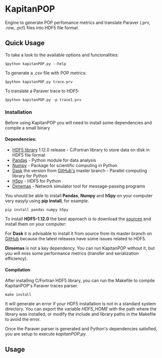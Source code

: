 # KapitanPOP

Engine to generate POP perfomance metrics and translate Paraver (.prv, .row, .pcf) files into HDF5 file format.

## Quick Usage

To take a look to the available options and funcionalities:
```
$python kapitanPOP.py --help
```

To generate a _.csv_ file with POP metrics:

```
$python kapitanPOP.py trace.prv
```

To translate a Paraver trace to HDF5:

```
$python kapitanPOP.py -p trace1.prv
```

### Installation
Before using KapitanPOP you will need to install some dependencies and compile a small binary
#### Dependencies:
* [HDF5 library](https://www.hdfgroup.org/) 1.12.0 release - C/Fortran library to store data on disk in HDF5 file format
* [Pandas](https://pandas.pydata.org/) - Python module for data analysis
* [Numpy](https://numpy.org/) - Package for scientific computing in Python
* [Dask](https://dask.org/) the version from [GitHub's](https://github.com/dask/dask) master branch - Parallel computing library for Python
* [H5py](https://www.h5py.org/) - HDF5 for Python
* [Dimemas](https://tools.bsc.es/downloads) - Network simulator tool for message-passing programs

You should be able to install **Pandas**, **Numpy** and **h5py** on your computer very easyly using **pip install**, for example.
```
pip install pandas numpy h5py
```
To install **HDF5-1.12.0** the best approach is to download the [sources](https://portal.hdfgroup.org/display/support/HDF5+1.12.0) 
and install them on your computer:

For **Dask** it is advisable to install it from source from its master branch on [GitHub](https://github.com/dask/dask) 
because the latest releases have some issues related to HDF5.

**Dimemas** is not a key dependency. You can run KapitanPOP without it, but you will miss some performance metrics 
(transfer and serialization efficiency).

#### Compilation

After installing C/Fortran HDF5 library, you can run the Makefile to compile KapitanPOP's Paraver traces parser.
```
make install
```
It will generate an error if your HDF5 installation is not in a standard system directory. You can export the 
variable *HDF5_HOME* with the path where the library was installed, or modify the include and library paths in the Makefile
to avoid the error.

Once the Paraver parser is generated and Python's dependencies satisfied, you are setup to execute *kapitanPOP.py*.

## Usage

